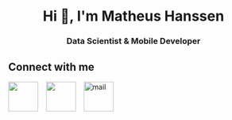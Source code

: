 <h1 align="center">Hi 👋, I'm Matheus Hanssen</h1>
<h3 align="center">Data Scientist & Mobile Developer</h3>

## Connect with me

<p align="left">
  <a href="https://www.linkedin.com/in/matheus-hanssen/" target="_blank"
    ><img
      align="center"
      src="https://img.icons8.com/color/96/000000/linkedin.png"
      width="60px"
      height="60px"
  /></a>
  &nbsp;&nbsp;
  <a href="http://www.matheushanssen.com/" target="blank"
    ><img
      align="center"
      src="https://documents-mh.s3.us-east-2.amazonaws.com/logo.png"
      width="60px"
      height="60px"
  /></a>
  &nbsp;&nbsp;
  <a href="mailto:matheus.hanssen@hotmail.com" target="blank"
    ><img
      alt="mail"
      title="mail"
      align="center"
      src="https://img.icons8.com/color/96/000000/microsoft-outlook-2019--v2.png"
      width="60px"
      height="60px"
  /></a>
  &nbsp;&nbsp;
</p>
